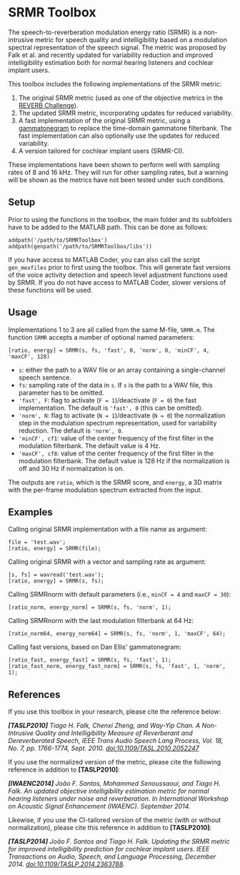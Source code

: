 # SRMR Toolbox

The speech-to-reverberation modulation energy ratio (SRMR) is a non-intrusive
metric for speech quality and intelligibility based on a modulation spectral
representation of the speech signal. The metric was proposed by Falk et al.
and recently updated for variability reduction and improved intelligibility
estimation both for normal hearing listeners and cochlear implant users.

This toolbox includes the following implementations of the SRMR metric: 

1. The original SRMR metric (used as one of the objective metrics in the [REVERB Challenge](http://reverb2014.dereverberation.com)).
2. The updated SRMR metric, incorporating updates for reduced variability.
3. A fast implementation of the original SRMR metric, using a
[gammatonegram](http://www.ee.columbia.edu/ln/rosa/matlab/gammatonegram/) to
replace the time-domain gammatone filterbank. The fast implementation can also
optionally use the updates for reduced variability.
4. A version tailored for cochlear implant users (SRMR-CI).

These implementations have been shown to perform well with sampling rates of 8
and 16 kHz. They will run for other sampling rates, but a warning will be
shown as the metrics have not been tested under such conditions.

## Setup

Prior to using the functions in the toolbox, the main folder and its
subfolders have to be added to the MATLAB path. This can be done as follows:

    addpath('/path/to/SRMRToolbox')
    addpath(genpath('/path/to/SRMRToolbox/libs'))

If you have access to MATLAB Coder, you can also call the script
`gen_mexfiles` prior to first using the toolbox. This will generate fast
versions of the voice activity detection and speech level adjustment functions
used by SRMR. If you do not have access to MATLAB Coder, slower versions of
these functions will be used.

## Usage

Implementations 1 to 3 are all called from the same M-file, `SRMR.m`. The function `SRMR` accepts a number of optional named parameters: 

    [ratio, energy] = SRMR(s, fs, 'fast', 0, 'norm', 0, 'minCF', 4, 'maxCF', 128)

- `s`: either the path to a WAV file or an array containing a single-channel speech sentence.
- `fs`: sampling rate of the data in `s`. If `s` is the path to a WAV file, this parameter has to be omitted.
- `'fast', F`: flag to activate (`F = 1`)/deactivate (`F = 0`) the fast implementation. The default is `'fast', 0` (this can be omitted).
- `'norm', N`: flag to activate (`N = 1`)/deactivate (`N = 0`) the normalization step in the modulation spectrum representation, used for variability reduction. The default is `'norm', 0`.
- `'minCF', cf1`: value of the center frequency of the first filter in the modulation filterbank. The default value is 4 Hz.
- `'maxCF', cf8`: value of the center frequency of the first filter in the modulation filterbank. The default value is 128 Hz if the normalization is off and 30 Hz if normalization is on.

The outputs are `ratio`, which is the SRMR score, and `energy`, a 3D matrix with the per-frame modulation spectrum extracted from the input.

## Examples

Calling original SRMR implementation with a file name as argument:

    file = 'test.wav';
    [ratio, energy] = SRMR(file);

Calling original SRMR with a vector and sampling rate as argument:

    [s, fs] = wavread('test.wav');
    [ratio, energy] = SRMR(s, fs);

Calling SRMRnorm with default parameters (i.e., `minCF = 4` and `maxCF = 30`):

    [ratio_norm, energy_norm] = SRMR(s, fs, 'norm', 1);

Calling SRMRnorm with the last modulation filterbank at 64 Hz:
    
    [ratio_norm64, energy_norm64] = SRMR(s, fs, 'norm', 1, 'maxCF', 64);

Calling fast versions, based on Dan Ellis' gammatonegram:

    [ratio_fast, energy_fast] = SRMR(s, fs, 'fast', 1);
    [ratio_fast_norm, energy_fast_norm] = SRMR(s, fs, 'fast', 1, 'norm', 1);

## References

If you use this toolbox in your research, please cite the reference below:

_**[TASLP2010]** Tiago H. Falk, Chenxi Zheng, and Way-Yip Chan. A Non-Intrusive Quality and Intelligibility Measure of Reverberant and Dereverberated Speech, IEEE Trans Audio Speech Lang Process, Vol. 18, No. 7, pp. 1766-1774, Sept. 2010. [doi:10.1109/TASL.2010.2052247](http://dx.doi.org/10.1109/TASL.2010.2052247)_

If you use the normalized version of the metric, please cite the following reference in addition to **[TASLP2010]**: 

_**[IWAENC2014]** João F. Santos, Mohammed Senoussaoui, and Tiago H. Falk. An updated objective intelligibility estimation metric for normal hearing listeners under noise and reverberation. In International Workshop on Acoustic Signal Enhancement (IWAENC). September 2014._

Likewise, if you use the CI-tailored version of the metric (with or without normalization), please cite this reference in addition to **[TASLP2010]**:

_**[TASLP2014]** João F. Santos and Tiago H. Falk. Updating the SRMR metric for improved intelligibility prediction for cochlear implant users. IEEE Transactions on Audio, Speech, and Language Processing, December 2014. [doi:10.1109/TASLP.2014.2363788](http://dx.doi.org/doi:10.1109/TASLP.2014.2363788)._
